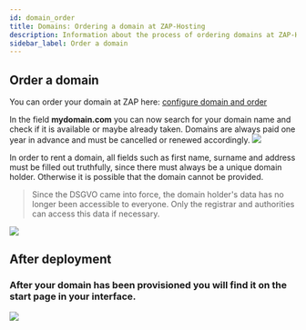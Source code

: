 ```yaml
---
id: domain_order
title: Domains: Ordering a domain at ZAP-Hosting
description: Information about the process of ordering domains at ZAP-Hosting - ZAP-Hosting.com documentation
sidebar_label: Order a domain
---
```


## Order a domain

You can order your domain at ZAP here: [configure domain and order](https://zap-hosting.com/de/shop/product/domain/)

In the field **mydomain.com** you can now search for your domain name and check if it is available or maybe already taken. Domains are always paid one year in advance and must be cancelled or renewed accordingly.
![](https://puu.sh/FuuuD/33c112c6e0.png)


In order to rent a domain, all fields such as first name, surname and address must be filled out truthfully, since there must always be a unique domain holder. Otherwise it is possible that the domain cannot be provided.

>  Since the DSGVO came into force, the domain holder's data has no longer been accessible to everyone. Only the registrar and authorities can access this data if necessary.  


![](https://puu.sh/FuuxM/5644a60283.png)



## After deployment

### After your domain has been provisioned you will find it on the start page in your interface.


![](https://puu.sh/FutQB/428307294e.png)






 
